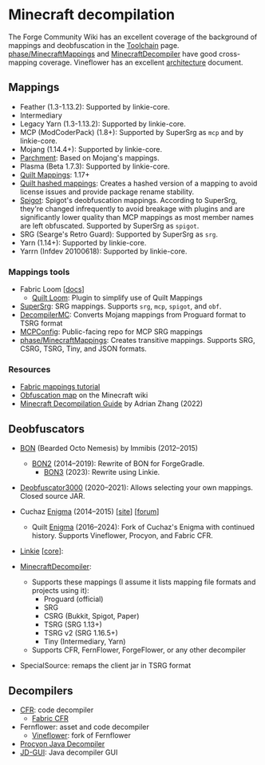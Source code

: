 # Minecraft decompilation

The Forge Community Wiki has an excellent coverage of the background of mappings
and deobfuscation in the [Toolchain](https://forge.gemwire.uk/wiki/Toolchain)
page. [phase/MinecraftMappings](https://github.com/phase/MinecraftMappings) and
[MinecraftDecompiler](https://github.com/MaxPixelStudios/MinecraftDecompiler)
have good cross-mapping coverage. Vineflower has an excellent [architecture](https://github.com/Vineflower/vineflower/blob/master/ARCHITECTURE.md)
document.

## Mappings

- Feather (1.3-1.13.2): Supported by linkie-core.
- Intermediary
- Legacy Yarn (1.3-1.13.2): Supported by linkie-core.
- MCP (ModCoderPack) (1.8+): Supported by SuperSrg as `mcp` and by linkie-core.
- Mojang (1.14.4+): Supported by linkie-core.
- [Parchment](https://parchmentmc.org/): Based on Mojang's mappings.
- Plasma (Beta 1.7.3): Supported by linkie-core.
- [Quilt Mappings](https://github.com/QuiltMC/quilt-mappings): 1.17+
- [Quilt hashed mappings](https://github.com/QuiltMC/mappings-hasher): Creates a
  hashed version of a mapping to avoid license issues and provide package rename
  stability.
- [Spigot](https://hub.spigotmc.org/stash/projects/SPIGOT/repos/builddata/browse):
  Spigot's deobfuscation mappings. According to SuperSrg, they're changed
  infrequently to avoid breakage with plugins and are significantly lower
  quality than MCP mappings as most member names are left obfuscated.
  Supported by SuperSrg as `spigot`.
- SRG (Searge's Retro Guard): Supported by SuperSrg as `srg`.
- Yarn (1.14+): Supported by linkie-core.
- Yarrn (Infdev 20100618): Supported by linkie-core.

### Mappings tools

- Fabric Loom [[docs](https://fabricmc.net/wiki/documentation:fabric_loom)]
  - [Quilt Loom](https://github.com/QuiltMC/quilt-loom): Plugin to simplify use
    of Quilt Mappings
- [SuperSrg](https://github.com/Techcable/SuperSrg): SRG mappings. Supports
  `srg`, `mcp`, `spigot`, and `obf`.
- [DecompilerMC](https://github.com/hube12/DecompilerMC): Converts Mojang
  mappings from Proguard format to TSRG format
- [MCPConfig](https://github.com/MinecraftForge/MCPConfig): Public-facing repo
  for MCP SRG mappings
- [phase/MinecraftMappings](https://github.com/phase/MinecraftMappings): Creates
  transitive mappings. Supports SRG, CSRG, TSRG, Tiny, and JSON formats.

### Resources

- [Fabric mappings tutorial](https://fabricmc.net/wiki/tutorial:mappings)
- [Obfuscation map](https://minecraft.wiki/w/Obfuscation_map) on the Minecraft
  wiki
- [Minecraft Decompilation Guide](https://blog.bithole.dev/blogposts/decompiling-minecraft/)
  by Adrian Zhang (2022)

## Deobfuscators

- [BON](https://archive.softwareheritage.org/browse/origin/directory/?origin_url=https://github.com/immibis/bearded-octo-nemesis&timestamp=2023-07-19T12:36:22Z)
  (Bearded Octo Nemesis) by Immibis (2012–2015)
  - [BON2](https://github.com/tterrag1098/BON2) (2014–2019): Rewrite of BON for
    ForgeGradle.
    - [BON3](https://github.com/NahliZayd/BON3) (2023): Rewrite using Linkie.
- [Deobfuscator3000](https://github.com/SimplyProgrammer/Minecraft-Deobfuscator3000)
  (2020–2021): Allows selecting your own mappings. Closed source JAR.
- Cuchaz [Enigma](https://archive.softwareheritage.org/browse/origin/directory/?origin_url=https://bitbucket.org/cuchaz/enigma)
  (2014–2015)
  [[site](https://www.cuchazinteractive.com/minecraft/enigma/)] [[forum](https://www.planetminecraft.com/mod/enigma-minecraft-deobfuscation-tool/)]
  - Quilt [Enigma](https://github.com/QuiltMC/enigma) (2016–2024): Fork of
    Cuchaz's Enigma with continued history. Supports Vineflower, Procyon, and
    Fabric CFR.
- [Linkie](https://linkie.shedaniel.dev/) [[core](https://github.com/linkie/linkie-core)]:
- [MinecraftDecompiler](https://github.com/MaxPixelStudios/MinecraftDecompiler):
  - Supports these mappings (I assume it lists mapping file formats and projects
    using it):
    - Proguard (official)
    - SRG
    - CSRG (Bukkit, Spigot, Paper)
    - TSRG (SRG 1.13+)
    - TSRG v2 (SRG 1.16.5+)
    - Tiny (Intermediary, Yarn)
  - Supports CFR, FernFlower, ForgeFlower, or any other decompiler

- SpecialSource: remaps the client jar in TSRG format

## Decompilers

- [CFR](https://github.com/leibnitz27/cfr): code decompiler
  - [Fabric CFR](https://github.com/fabricmc/cfr)
- Fernflower: asset and code decompiler
  - [Vineflower](https://github.com/Vineflower/vineflower): fork of Fernflower
- [Procyon Java Decompiler](https://github.com/mstrobel/procyon)
- [JD-GUI](https://github.com/java-decompiler/jd-gui): Java decompiler GUI
